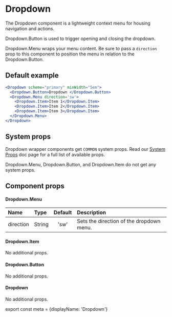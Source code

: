 
# Dropdown

The Dropdown component is a lightweight context menu for housing navigation and actions.

Dropdown.Button is used to trigger opening and closing the dropdown.

Dropdown.Menu wraps your menu content. Be sure to pass a `direction` prop to this component to position the menu in relation to the Dropdown.Button.

## Default example
```.jsx
<Dropdown scheme="primary" minWidth="5em">
  <Dropdown.Button>Dropdown </Dropdown.Button>
  <Dropdown.Menu direction='sw'>
    <Dropdown.Item>Item 1</Dropdown.Item>
    <Dropdown.Item>Item 2</Dropdown.Item>
    <Dropdown.Item>Item 3</Dropdown.Item>
  </Dropdown.Menu>
</Dropdown>
```

## System props

Dropdown wrapper components get `COMMON` system props. Read our [System Props](/components/docs/system-props) doc page for a full list of available props.

Dropdown.Menu, Dropdown.Button, and Dropdown.Item do not get any system props.

## Component props


#### Dropdown.Menu
| Name | Type | Default | Description |
| :- | :- | :-: | :- |
| direction | String | 'sw' | Sets the direction of the dropdown menu. |

#### Dropdown.Item
No additional props.

#### Dropdown.Button
No additional props.

#### Dropdown
No additional props.


export const meta = {displayName: 'Dropdown'}
